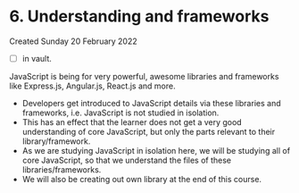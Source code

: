 # 6. Understanding and frameworks
Created Sunday 20 February 2022
- [ ] in vault.

JavaScript is being for very powerful, awesome libraries and frameworks like Express.js, Angular.js, React.js and more.

- Developers get introduced to JavaScript details via these libraries and frameworks, i.e. JavaScript is not studied in isolation.
- This has an effect that the learner does not get a very good understanding of core JavaScript, but only the parts relevant to their library/framework.
- As we are studying JavaScript in isolation here, we will be studying all of core JavaScript, so that we understand the files of these libraries/frameworks.
- We will also be creating out own library at the end of this course.